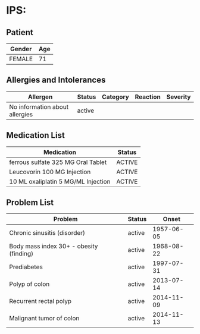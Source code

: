 # IPS:

## Patient

|Gender|Age|
|---|---|
|FEMALE|71|

## Allergies and Intolerances

|Allergen|Status|Category|Reaction|Severity|
|---|---|---|---|---|
|No information about allergies|active||||

## Medication List

|Medication|Status|
|---|---|
|ferrous sulfate 325 MG Oral Tablet|ACTIVE|
|Leucovorin 100 MG Injection|ACTIVE|
|10 ML oxaliplatin 5 MG/ML Injection|ACTIVE|

## Problem List

|Problem|Status|Onset|
|---|---|---|
|Chronic sinusitis (disorder)|active|1957-06-05|
|Body mass index 30+ - obesity (finding)|active|1968-08-22|
|Prediabetes|active|1997-07-31|
|Polyp of colon|active|2013-07-14|
|Recurrent rectal polyp|active|2014-11-09|
|Malignant tumor of colon|active|2014-11-13|
